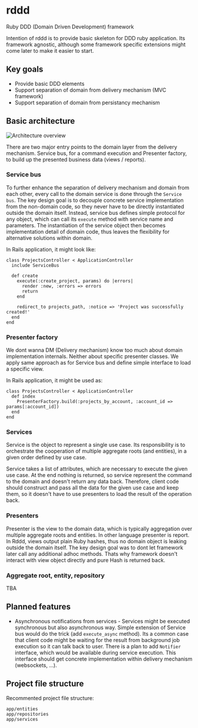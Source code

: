 rddd
====

Ruby DDD (Domain Driven Development) framework

Intention of rddd is to provide basic skeleton for DDD ruby application. Its framework agnostic, although some framework specific extensions might come later to make it easier to start.

## Key goals

* Provide basic DDD elements
* Support separation of domain from delivery mechanism (MVC framework)
* Support separation of domain from persistancy mechanism

## Basic architecture

![Architecture overview](https://github.com/petrjanda/rddd/blob/master/documentation/rddd.png?raw=true)

There are two major entry points to the domain layer from the delivery mechanism. Service bus, for a command execution and 
Presenter factory, to build up the presented business data (views / reports).

### Service bus

To further enhance the separation of delivery mechanism and domain from each other, every call to the domain service is done through the ```Service bus```. The key design goal is to decouple concrete service implementation from the non-domain code, so they never have to be directly instantiated outside the domain itself. Instead, service bus defines simple protocol for any object, which can call its ```execute``` method with service name and parameters. The instantiation of the service object then becomes implementation detail of domain code, thus leaves the flexibility for alternative solutions within domain.

In Rails application, it might look like:

    class ProjectsController < ApplicationController
      include ServiceBus

      def create
        execute(:create_project, params) do |errors|
          render :new, :errors => errors
          return
        end

        redirect_to projects_path, :notice => 'Project was successfully created!'
      end
    end 

### Presenter factory

We dont wanna DM (Delivery mechanism) know too much about domain implementation internals. Neither about specific presenter classes. We apply same approach as for Service bus and define simple interface to load a specific view.

In Rails application, it might be used as:

    class ProjectsController < ApplicationController
      def index
        PresenterFactory.build(:projects_by_account, :account_id => params[:account_id])
      end
    end

### Services

Service is the object to represent a single use case. Its responsibility is to orchestrate the cooperation of multiple aggregate roots (and entities), in a given order defined by use case.

Service takes a list of attributes, which are necessary to execute the given use case. At the end nothing is returned, so service represent the command to the domain and doesn't return any data back. Therefore, client code should construct and pass all the data for the given use case and keep them, so it doesn't have to use presenters to load the result of the operation back.

### Presenters

Presenter is the view to the domain data, which is typically aggregation over multiple aggregate roots and entities. In other
language presenter is report. In Rddd, views output plain Ruby hashes, thus no domain object is leaking outside the domain
itself. The key design goal was to dont let framework later call any additional adhoc methods. Thats why framework doesn't interact with view object directly and pure Hash is returned back.

### Aggregate root, entity, repository

TBA

## Planned features

* Asynchronous notifications from services - Services might be executed synchronous but also asynchronous way. Simple extension of Service bus would do the trick (add ```execute_async``` method). Its a common case that client code might
be waiting for the result from background job execution so it can talk back to user. There is a plan to add ```Notifier``` interface, which would be available during service execution. This interface should get concrete implementation within delivery mechanism (websockets, ...).

## Project file structure

Recommented project file structure:

    app/entities
    app/repositories
    app/services
